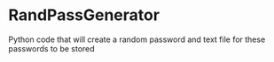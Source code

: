 # RandPassGenerator
Python code that will create a random password and text file for these passwords to be stored
